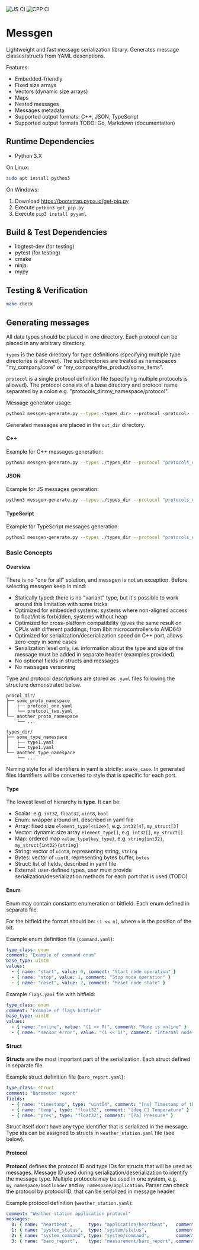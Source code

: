 ![JS CI](https://github.com/pavletto/messgen/actions/workflows/js.yml/badge.svg)
![CPP CI](https://github.com/pavletto/messgen/actions/workflows/cpp.yml/badge.svg)

# Messgen

Lightweight and fast message serialization library.
Generates message classes/structs from YAML descriptions.

Features:

- Embedded-friendly
- Fixed size arrays
- Vectors (dynamic size arrays)
- Maps
- Nested messages
- Messages metadata
- Supported output formats: C++, JSON, TypeScript
- Supported output formats TODO: Go, Markdown (documentation)

## Runtime Dependencies

- Python 3.X

On Linux:

```bash
sudo apt install python3
```

On Windows:

1. Download https://bootstrap.pypa.io/get-pip.py
2. Execute `python3 get_pip.py`
3. Execute `pip3 install pyyaml`

## Build & Test Dependencies

- libgtest-dev (for testing)
- pytest (for testing)
- cmake
- ninja
- mypy

## Testing & Verification

```bash
make check
```

## Generating messages

All data types should be placed in one directory. Each protocol can be placed in any arbitrary directory.

`types` is the base directory for type definitions (specifying multiple type directories is allowed). The subdirectories are treated as namespaces "my_company/core" or "my_company/the_product/some_items".

`protocol` is a single protocol definition file (specifying multiple protocols is allowed). The protocol consists of a base directory and protocol name separated by a colon e.g. "protocols_dir:my_namespace/protocol".

Message generator usage:

```bash
python3 messgen-generate.py --types <types_dir> --protocol <protocol> --lang <lang> --outdir <out_dir> [--options key1=value1,key2=value2,...]
```

Generated messages are placed in the `out_dir` directory.

#### C++

Example for C++ messages generation:

```bash
python3 messgen-generate.py --types ./types_dir --protocol "protocols_dir:my_namespace/my_protocol" --lang cpp --outdir out/cpp --options cpp_standard=20
```

#### JSON

Example for JS messages generation:

```bash
python3 messgen-generate.py --types ./types_dir --protocol "protocols_dir:my_namespace/my_protocol" --lang json --outdir out/json
```

#### TypeScript

Example for TypeScript messages generation:

```bash
python3 messgen-generate.py --types ./types_dir --protocol "protocols_dir:my_namespace/my_protocol" --lang ts --outdir out/ts
```

### Basic Concepts

#### Overview

There is no "one for all" solution, and messgen is not an exception.
Before selecting messgen keep in mind:

- Statically typed: there is no "variant" type, but it's possible to work around this limitation with some tricks
- Optimized for embedded systems: systems where non-aligned access to float/int is forbidden, systems without heap
- Optimized for cross-platform compatibility (gives the same result on CPUs with different paddings, from 8bit microcontrollers to AMD64)
- Optimized for serialization/deserialization speed on C++ port, allows zero-copy in some cases
- Serialization level only, i.e. information about the type and size of the message must be added in separate header (examples provided)
- No optional fields in structs and messages
- No messages versioning

Type and protocol descriptions are stored as `.yaml` files following the structure demonstrated below.

```
procol_dir/
├── some_proto_namespace
│   ├── protocol_one.yaml
│   └── protocol_two.yaml
└── another_proto_namespace
    └── ...
```

```
types_dir/
├── some_type_namespace
│   ├── type1.yaml
│   └── type1.yaml
└── another_type_namespace
    └── ...
```

Naming style for all identifiers in yaml is strictly: `snake_case`.
In generated files identifiers will be converted to style that is specific for each port.

#### Type

The lowest level of hierarchy is **type**. It can be:

- Scalar: e.g. `int32`, `float32`, `uint8`, `bool`
- Enum: wrapper around int, described in yaml file
- Array: fixed size `element_type[<size>]`, e.g. `int32[4]`, `my_struct[3]`
- Vector: dynamic size array `element_type[]`, e.g. `int32[]`, `my_struct[]`
- Map: ordered map `value_type{key_type}`, e.g. `string{int32}`, `my_struct{int32}{string}`
- String: vector of `uint8`, representing string, `string`
- Bytes: vector of `uint8`, representing bytes buffer, `bytes`
- Struct: list of fields, described in yaml file
- External: user-defined types, user must provide serialization/deserialization methods for each port that is used (TODO)

#### Enum

Enum may contain constants enumeration or bitfield.
Each enum defined in separate file.

For the bitfield the format should be: `(1 << n)`, where `n` is the position of the bit.

Example enum definition file (`command.yaml`):
```yaml
type_class: enum
comment: "Example of command enum"
base_type: uint8
values:
  - { name: "start", value: 0, comment: "Start node operation" }
  - { name: "stop", value: 1, comment: "Stop node operation" }
  - { name: "reset", value: 2, comment: "Reset node state" }
```

Example `flags.yaml` file with bitfield:
```yaml
type_class: enum
comment: "Example of flags bitfield"
base_type: uint8
values:
  - { name: "online", value: "(1 << 0)", comment: "Node is online" }
  - { name: "sensor_error", value: "(1 << 1)", comment: "Internal node error" }
```

#### Struct

**Structs** are the most important part of the serialization.
Each struct defined in separate file.

Example struct definition file (`baro_report.yaml`):
```yaml
type_class: struct
comment: "Barometer report"
fields:
  - { name: "timestamp", type: "uint64", comment: "[ns] Timestamp of the measurement" }
  - { name: "temp", type: "float32", comment: "[deg C] Temperature" }
  - { name: "pres", type: "float32", comment: "[Pa] Pressure" }
```

Struct itself don't have any type identifier that is serialized in the message.
Type ids can be assigned to structs in `weather_station.yaml` file (see below).

#### Protocol

**Protocol** defines the protocol ID and type IDs for structs that will be used
as messages. Message ID used during serialization/deserialization to identify the
message type. Multiple protocols may be used in one system, e.g.
`my_namespace/bootloader` and `my_namespace/application`. Parser can check the
protocol by protocol ID, that can be serialized in message header.

Example protocol definition (`weather_station.yaml`):

```yaml
comment: "Weather station application protocol"
messages:
  0: { name: "heartbeat",      type: "application/heartbeat",   comment: "Heartbeat message" }
  1: { name: "system_status",  type: "system/status",           comment: "System status message" }
  2: { name: "system_command", type: "system/command",          comment: "System command message" }
  3: { name: "baro_report",    type: "measurement/baro_report", comment: "Barometer report message" }
```
